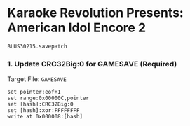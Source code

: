 # Karaoke Revolution Presents: American Idol Encore 2 

`BLUS30215.savepatch`

### 1. Update CRC32Big:0 for GAMESAVE (Required)

Target File: `GAMESAVE`

```
set pointer:eof+1
set range:0x00000C,pointer
set [hash]:CRC32Big:0
set [hash]:xor:FFFFFFFF
write at 0x000008:[hash]
```

